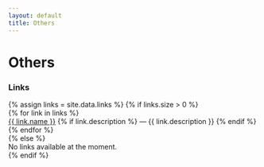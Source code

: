 ```yaml
---
layout: default
title: Others
---
```

<div class="page-title">
    <h1>Others</h1>
</div>

<section class="section">
    <h3 class="section-title">Links</h3>
{% assign links = site.data.links %}
{% if links.size > 0 %}
<div class="link-list">
    {% for link in links %}
    <div class="link-item">
        <a href="{{ link.url }}" target="_blank" class="link-name">{{ link.name }}</a>
        {% if link.description %}
        <span class="link-description">— {{ link.description }}</span>
        {% endif %}
    </div>
    {% endfor %}
</div>
{% else %}
<div class="no-links">No links available at the moment.</div>
{% endif %}
</section>
